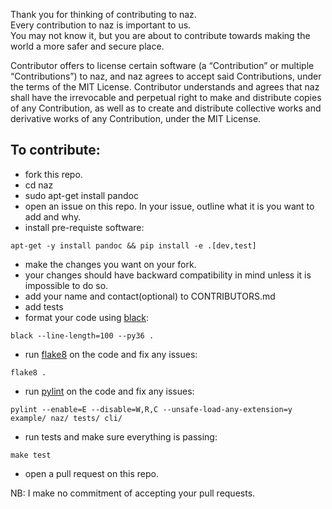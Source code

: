 Thank you for thinking of contributing to naz.                    
Every contribution to naz is important to us.                       
You may not know it, but you are about to contribute towards making the world a more safer and secure place.                         

Contributor offers to license certain software (a “Contribution” or multiple
“Contributions”) to naz, and naz agrees to accept said Contributions,
under the terms of the MIT License.
Contributor understands and agrees that naz shall have the irrevocable and perpetual right to make
and distribute copies of any Contribution, as well as to create and distribute collective works and
derivative works of any Contribution, under the MIT License.


## To contribute:            

- fork this repo.
- cd naz
- sudo apt-get install pandoc
- open an issue on this repo. In your issue, outline what it is you want to add and why.
- install pre-requiste software:             
```shell
apt-get -y install pandoc && pip install -e .[dev,test]
```                   
- make the changes you want on your fork.
- your changes should have backward compatibility in mind unless it is impossible to do so.
- add your name and contact(optional) to CONTRIBUTORS.md
- add tests
- format your code using [black](https://github.com/ambv/black):                      
```shell
black --line-length=100 --py36 .
```                     
- run [flake8](https://pypi.python.org/pypi/flake8) on the code and fix any issues:                      
```shell
flake8 .
```                      
- run [pylint](https://pypi.python.org/pypi/pylint) on the code and fix any issues:                      
```shell
pylint --enable=E --disable=W,R,C --unsafe-load-any-extension=y example/ naz/ tests/ cli/
```    
- run tests and make sure everything is passing:
```shell
make test
```
- open a pull request on this repo.          
          
NB: I make no commitment of accepting your pull requests.                 
